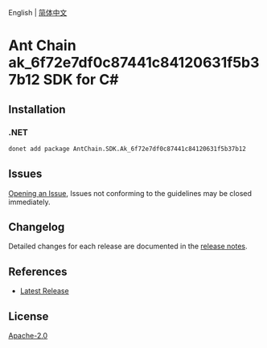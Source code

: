 English | [简体中文](README-CN.md)

# Ant Chain ak_6f72e7df0c87441c84120631f5b37b12 SDK for C#

## Installation

### .NET

```bash
donet add package AntChain.SDK.Ak_6f72e7df0c87441c84120631f5b37b12
```

## Issues

[Opening an Issue](https://github.com/alipay/antchain-openapi-prod-sdk/issues/new), Issues not conforming to the guidelines may be closed immediately.

## Changelog

Detailed changes for each release are documented in the [release notes](./ChangeLog.md).

## References

* [Latest Release](https://github.com/alipay/antchain-openapi-prod-sdk/)

## License

[Apache-2.0](http://www.apache.org/licenses/LICENSE-2.0)
